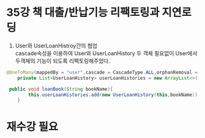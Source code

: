 # 35강 책 대출/반납기능 리팩토링과 지연로딩

1. User와 UserLoanHistroy간의 협업  
cascade속성을 이용하여 User와 UserLoanHistory 두 객체 필요없이 User에서 
두객체의 기능이 되도록 리펙토링해주었다.

```JAVA
@OneToMany(mappedBy = "user",cascade = CascadeType.ALL,orphanRemoval = true)
    private List<UserLoanHistory> userLoanHistories = new ArrayList<>();

 public void loanBook(String bookName){
        this.userLoanHistories.add(new UserLoanHistory(this,bookName));
    }
```

# 재수강 필요